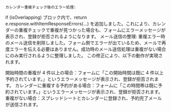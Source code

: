     カレンダー重複チェック後のエラー処理:

if (isOverlapping) ブロック内で、return e.response.withItemResponseErrors(...) を追加しました。これにより、カレンダーの重複チェックで重複が見つかった場合も、フォームにエラーメッセージが表示され、登録が拒否されるようになります。
メール送信の整理: 重複エラー時のメール送信を削除しました。フォーム側でエラーが出ているため、メールで再度エラーを伝える必要はありません。成功時のメール送信処理は重複がない場合にのみ実行されるように整理しました。
この修正により、以下の動作が実現されます。

開始時間の重複が 4 件以上の場合：フォームに「この開始時間は既に 4 件以上予約されています。」というエラーメッセージが表示され、登録が拒否されます。
カレンダーに重複する予約がある場合：フォームに「この時間帯は既に予約されています。」というエラーメッセージが表示され、登録が拒否されます。
重複がない場合：スプレッドシートとカレンダーに登録され、予約完了メールが送信されます。
